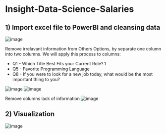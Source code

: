 # Insight-Data-Science-Salaries 

## 1) Import excel file to PowerBI and cleansing data
![image](https://user-images.githubusercontent.com/48614949/234060512-4e54dc5a-e057-4410-965a-292d7195bb09.png)

Remove irrelavant information from Others Options, by separate one column into two columns. We will apply this process to columns:
- Q1 - Which Title Best Fits your Current Role?.1
- Q5 - Favorite Programming Language
- Q8 - If you were to look for a new job today, what would be the most important thing to you?

![image](https://user-images.githubusercontent.com/48614949/234060883-7eaffbf2-faa2-437d-bd4a-d335bc2b04dd.png)
![image](https://user-images.githubusercontent.com/48614949/234060974-3f4a7224-074b-4616-b012-9918b5bb8818.png)

Remove columns lack of information
![image](https://user-images.githubusercontent.com/48614949/234061078-326309b7-7a32-4127-ac3b-5a31c6dab6db.png)


## 2) Visualization
![image](https://user-images.githubusercontent.com/48614949/234060193-4699a0a0-761b-4ba9-b133-774abfb53096.png)

